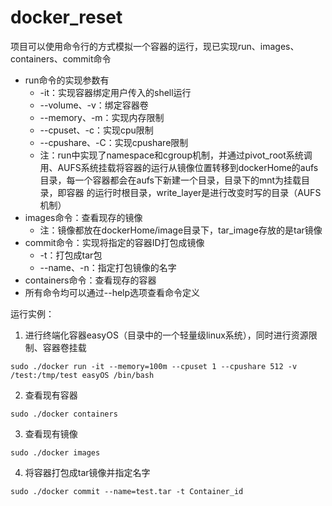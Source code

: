 # docker_reset
项目可以使用命令行的方式模拟一个容器的运行，现已实现run、images、containers、commit命令

+ run命令的实现参数有
  - -it：实现容器绑定用户传入的shell运行
  - --volume、-v：绑定容器卷
  - --memory、-m：实现内存限制
  - --cpuset、-c：实现cpu限制
  - --cpushare、-C：实现cpushare限制
  - 注：run中实现了namespace和cgroup机制，并通过pivot_root系统调用、AUFS系统挂载将容器的运行从镜像位置转移到dockerHome的aufs目录，每一个容器都会在aufs下新建一个目录，目录下的mnt为挂载目录，即容器
  的运行时根目录，write_layer是进行改变时写的目录（AUFS机制） 
+ images命令：查看现存的镜像
  - 注：镜像都放在dockerHome/image目录下，tar_image存放的是tar镜像
+ commit命令：实现将指定的容器ID打包成镜像
  - -t：打包成tar包
  - --name、-n：指定打包镜像的名字
+ containers命令：查看现存的容器
+ 所有命令均可以通过--help选项查看命令定义

运行实例：
1. 进行终端化容器easyOS（目录中的一个轻量级linux系统），同时进行资源限制、容器卷挂载
```shell
sudo ./docker run -it --memory=100m --cpuset 1 --cpushare 512 -v /test:/tmp/test easyOS /bin/bash
```
2. 查看现有容器
```shell
sudo ./docker containers
```
3. 查看现有镜像
```shell
sudo ./docker images
```
4. 将容器打包成tar镜像并指定名字
```shell
sudo ./docker commit --name=test.tar -t Container_id
```

